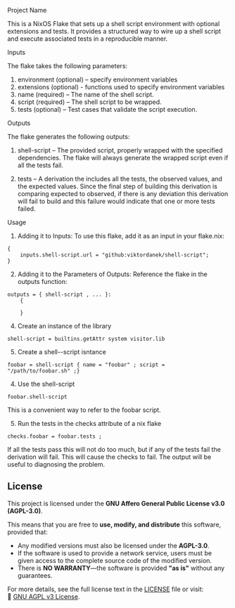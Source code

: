 Project Name

This is a NixOS Flake that sets up a shell script environment with optional extensions and tests. It provides a structured way to wire up a shell script and execute associated tests in a reproducible manner.

Inputs

The flake takes the following parameters:

1. environment (optional) – specify environment variables
2. extensions (optional) - functions used to specify environment variables
3. name (required) – The name of the shell script.
4. script (required) – The shell script to be wrapped.
5. tests (optional) – Test cases that validate the script execution.

Outputs

The flake generates the following outputs:

1. shell-script – The provided script, properly wrapped with the specified dependencies.  The flake will always generate the wrapped script even if all the tests fail.

2. tests – A derivation the includes all the tests, the observed values, and the expected values.  Since the final step of building this derivation is comparing expected to observed, if there is any deviation this derivation will fail to build and this failure would indicate that one or more tests failed.

Usage
1. Adding it to Inputs:  To use this flake, add it as an input in your flake.nix:

```
{
    inputs.shell-script.url = "github:viktordanek/shell-script";
}
```

2. Adding it to the Parameters of Outputs:  Reference the flake in the outputs function:

```
outputs = { shell-script , ... }:
    {
        
    }
```

4. Create an instance of the library
 
```
shell-script = builtins.getAttr system visitor.lib
```

5.  Create a shell--script isntance

```
foobar = shell-script { name = "foobar" ; script = "/path/to/foobar.sh" ;}
```

4. Use the shell-script

```
foobar.shell-script
```

This is a convenient way to refer to the foobar script.

5. Run the tests in the checks attribute of a nix flake

```
checks.foobar = foobar.tests ;
```

If all the tests pass this will not do too much, but if any of the tests fail the derivation will fail.  This will cause the checks to fail.  The output will be useful to diagnosing the problem.


## License

This project is licensed under the **GNU Affero General Public License v3.0 (AGPL-3.0)**.

This means that you are free to **use, modify, and distribute** this software, provided that:
- Any modified versions must also be licensed under the **AGPL-3.0**.
- If the software is used to provide a network service, users must be given access to the complete source code of the modified version.
- There is **NO WARRANTY**—the software is provided **"as is"** without any guarantees.

For more details, see the full license text in the [LICENSE](./LICENSE) file or visit:  
🔗 [GNU AGPL v3 License](https://www.gnu.org/licenses/agpl-3.0.html).

